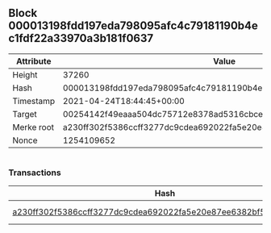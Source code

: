 ## Block 000013198fdd197eda798095afc4c79181190b4ec1fdf22a33970a3b181f0637

Attribute | Value
--- | ---
Height | 37260
Hash | 000013198fdd197eda798095afc4c79181190b4ec1fdf22a33970a3b181f0637
Timestamp | 2021-04-24T18:44:45+00:00
Target | 00254142f49eaaa504dc75712e8378ad5316cbcead634704b3734b6271167cc4
Merke root | a230ff302f5386ccff3277dc9cdea692022fa5e20e87ee6382bf500bf8985f2e
Nonce | 1254109652

```

```

### Transactions

Hash | Amount
--- | ---
[a230ff302f5386ccff3277dc9cdea692022fa5e20e87ee6382bf500bf8985f2e](a230ff302f5386ccff3277dc9cdea692022fa5e20e87ee6382bf500bf8985f2e.md) | 10.00000000 SKEPTI 
